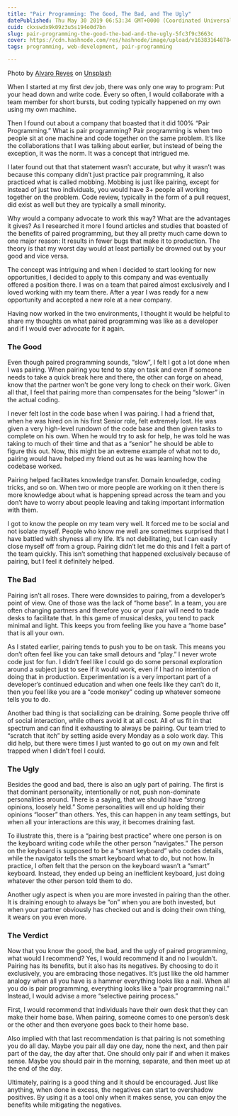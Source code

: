 ```yaml
---
title: "Pair Programming: The Good, The Bad, and The Ugly"
datePublished: Thu May 30 2019 06:53:34 GMT+0000 (Coordinated Universal Time)
cuid: ckxswdx9k09z3u5s194o0d7bn
slug: pair-programming-the-good-the-bad-and-the-ugly-5fc3f9c3663c
cover: https://cdn.hashnode.com/res/hashnode/image/upload/v1638316487841/0-Dl8EoaQ.jpeg
tags: programming, web-development, pair-programming

---
```


Photo by [Alvaro Reyes](https://unsplash.com/@alvaroreyes?utm_source=medium&utm_medium=referral) on [Unsplash](https://unsplash.com?utm_source=medium&utm_medium=referral)

When I started at my first dev job, there was only one way to program: Put your head down and write code. Every so often, I would collaborate with a team member for short bursts, but coding typically happened on my own using my own machine.

Then I found out about a company that boasted that it did 100% “Pair Programming.” What is pair programming? Pair programming is when two people sit at one machine and code together on the same problem. It’s like the collaborations that I was talking about earlier, but instead of being the exception, it was the norm. It was a concept that intrigued me.

I later found out that that statement wasn’t accurate, but why it wasn’t was because this company didn’t just practice pair programming, it also practiced what is called mobbing. Mobbing is just like pairing, except for instead of just two individuals, you would have 3+ people all working together on the problem. Code review, typically in the form of a pull request, did exist as well but they are typically a small minority.

Why would a company advocate to work this way? What are the advantages it gives? As I researched it more I found articles and studies that boasted of the benefits of paired programming, but they all pretty much came down to one major reason: It results in fewer bugs that make it to production. The theory is that my worst day would at least partially be drowned out by your good and vice versa.

The concept was intriguing and when I decided to start looking for new opportunities, I decided to apply to this company and was eventually offered a position there. I was on a team that paired almost exclusively and I loved working with my team there. After a year I was ready for a new opportunity and accepted a new role at a new company.

Having now worked in the two environments, I thought it would be helpful to share my thoughts on what paired programming was like as a developer and if I would ever advocate for it again.

### The Good

Even though paired programming sounds, “slow”, I felt I got a lot done when I was pairing. When pairing you tend to stay on task and even if someone needs to take a quick break here and there, the other can forge on ahead, know that the partner won't be gone very long to check on their work. Given all that, I feel that pairing more than compensates for the being “slower” in the actual coding.

I never felt lost in the code base when I was pairing. I had a friend that, when he was hired on in his first Senior role, felt extremely lost. He was given a very high-level rundown of the code base and then given tasks to complete on his own. When he would try to ask for help, he was told he was taking to much of their time and that as a “senior” he should be able to figure this out. Now, this might be an extreme example of what not to do, pairing would have helped my friend out as he was learning how the codebase worked.

Pairing helped facilitates knowledge transfer. Domain knowledge, coding tricks, and so on. When two or more people are working on it then there is more knowledge about what is happening spread across the team and you don’t have to worry about people leaving and taking important information with them.

I got to know the people on my team very well. It forced me to be social and not isolate myself. People who know me well are sometimes surprised that I have battled with shyness all my life. It’s not debilitating, but I can easily close myself off from a group. Pairing didn’t let me do this and I felt a part of the team quickly. This isn’t something that happened exclusively because of pairing, but I feel it definitely helped.

### The Bad

Pairing isn’t all roses. There were downsides to pairing, from a developer’s point of view. One of those was the lack of “home base”. In a team, you are often changing partners and therefore you or your pair will need to trade desks to facilitate that. In this game of musical desks, you tend to pack minimal and light. This keeps you from feeling like you have a “home base” that is all your own.

As I stated earlier, pairing tends to push you to be on task. This means you don’t often feel like you can take small detours and “play.” I never wrote code just for fun. I didn’t feel like I could go do some personal exploration around a subject just to see if it would work, even if I had no intention of doing that in production. Experimentation is a very important part of a developer’s continued education and when one feels like they can’t do it, then you feel like you are a “code monkey” coding up whatever someone tells you to do.

Another bad thing is that socializing can be draining. Some people thrive off of social interaction, while others avoid it at all cost. All of us fit in that spectrum and can find it exhausting to always be pairing. Our team tried to “scratch that itch” by setting aside every Monday as a solo work day. This did help, but there were times I just wanted to go out on my own and felt trapped when I didn’t feel I could.

### The Ugly

Besides the good and bad, there is also an ugly part of pairing. The first is that dominant personality, intentionally or not, push non-dominate personalities around. There is a saying, that we should have “strong opinions, loosely held.” Some personalities will end up holding their opinions “looser” than others. Yes, this can happen in any team settings, but when all your interactions are this way, it becomes draining fast.

To illustrate this, there is a “pairing best practice” where one person is on the keyboard writing code while the other person “navigates.” The person on the keyboard is supposed to be a “smart keyboard” who codes details, while the navigator tells the smart keyboard what to do, but not how. In practice, I often felt that the person on the keyboard wasn’t a “smart” keyboard. Instead, they ended up being an inefficient keyboard, just doing whatever the other person told them to do.

Another ugly aspect is when you are more invested in pairing than the other. It is draining enough to always be “on” when you are both invested, but when your partner obviously has checked out and is doing their own thing, it wears on you even more.

### The Verdict

Now that you know the good, the bad, and the ugly of paired programming, what would I recommend? Yes, I would recommend it and no I wouldn’t. Pairing has its benefits, but it also has its negatives. By choosing to do it exclusively, you are embracing those negatives. It’s just like the old hammer analogy when all you have is a hammer everything looks like a nail. When all you do is pair programming, everything looks like a “pair programming nail.” Instead, I would advise a more “selective pairing process.”

First, I would recommend that individuals have their own desk that they can make their home base. When pairing, someone comes to one person’s desk or the other and then everyone goes back to their home base.

Also implied with that last recommendation is that pairing is not something you do all day. Maybe you pair all day one day, none the next, and then pair part of the day, the day after that. One should only pair if and when it makes sense. Maybe you should pair in the morning, separate, and then meet up at the end of the day.

Ultimately, pairing is a good thing and it should be encouraged. Just like anything, when done in excess, the negatives can start to overshadow positives. By using it as a tool only when it makes sense, you can enjoy the benefits while mitigating the negatives.